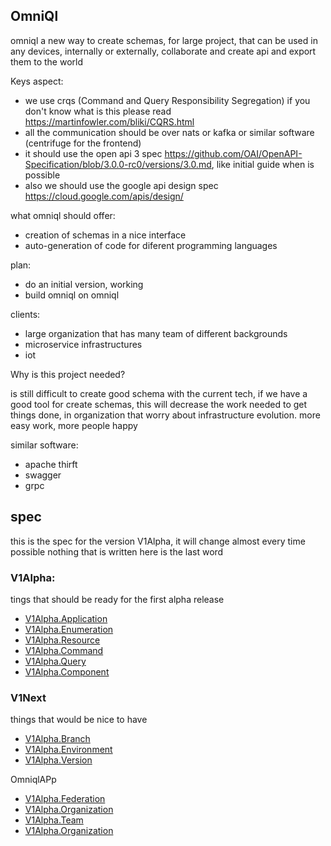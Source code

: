 ## OmniQl

omniql a new way to create schemas, for large project, that can be used in any devices, internally or externally, 
collaborate and create api and export them to the world


Keys aspect:
 - we use crqs (Command and Query Responsibility Segregation) if you don't know what is this please read https://martinfowler.com/bliki/CQRS.html
 - all the communication should be over nats or kafka or similar software (centrifuge for the frontend)
 - it should use the open api 3 spec https://github.com/OAI/OpenAPI-Specification/blob/3.0.0-rc0/versions/3.0.md, like initial guide when is possible
 - also we should use the google api design spec https://cloud.google.com/apis/design/

what omniql should offer:
 - creation of schemas in a nice interface
 - auto-generation of code for diferent programming languages

plan:
 - do an initial version, working
 - build omniql on omniql
 
clients:
 - large organization that has many team of different backgrounds
 - microservice infrastructures
 - iot

Why is this project needed?

is still difficult to create good schema with the current tech, if we have a good tool for create schemas, this will decrease the work needed to get things done, 
in organization that worry about infrastructure evolution. more easy work, more people happy


similar software:

- apache thirft
- swagger
- grpc


## spec 

this is the spec for the version V1Alpha, it will change almost every time possible nothing that is written here is the last word


### V1Alpha:

tings that should be ready for the first alpha release

 - [V1Alpha.Application](V1Alpha/Application.md)
 - [V1Alpha.Enumeration](V1Alpha/Enumeration.md)
 - [V1Alpha.Resource](V1Alpha/Resource.md)
 - [V1Alpha.Command](V1Alpha/Command.md)
 - [V1Alpha.Query](V1Alpha/Query.md)
 - [V1Alpha.Component](V1Alpha/Component.md)


### V1Next

things that would be  nice to have 

 - [V1Alpha.Branch](V1Next/branch.md)
 - [V1Alpha.Environment](V1Alpha/Environment.md)
 - [V1Alpha.Version](V1Alpha/Version.md)





OmniqlAPp

 - [V1Alpha.Federation](V1Alpha/Federation.md)
 - [V1Alpha.Organization](V1Alpha/Organization.md)
 - [V1Alpha.Team](V1Alpha/Team.md)
 - [V1Alpha.Organization](V1Alpha/Users.md)










